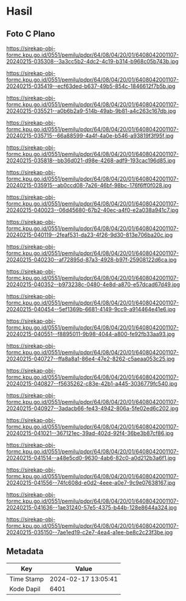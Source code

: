 # Hasil

## Foto C Plano

https://sirekap-obj-formc.kpu.go.id/0551/pemilu/pdpr/64/08/04/20/01/6408042001107-20240215-035308--3a3cc5b2-4dc2-4c19-b314-b968c05b743b.jpg

https://sirekap-obj-formc.kpu.go.id/0551/pemilu/pdpr/64/08/04/20/01/6408042001107-20240215-035419--ecf63ded-b637-49b5-854c-1846612f7b5b.jpg

https://sirekap-obj-formc.kpu.go.id/0551/pemilu/pdpr/64/08/04/20/01/6408042001107-20240215-035521--a0b6b2a9-514b-49ab-9b81-a4c263c167db.jpg

https://sirekap-obj-formc.kpu.go.id/0551/pemilu/pdpr/64/08/04/20/01/6408042001107-20240215-035715--66a88599-4a4f-4a0e-b546-a93819f3f95f.jpg

https://sirekap-obj-formc.kpu.go.id/0551/pemilu/pdpr/64/08/04/20/01/6408042001107-20240215-035818--bb36d021-d98e-4268-adf9-193cac196d85.jpg

https://sirekap-obj-formc.kpu.go.id/0551/pemilu/pdpr/64/08/04/20/01/6408042001107-20240215-035915--ab0ccd08-7a26-46bf-98bc-176f6ff0f028.jpg

https://sirekap-obj-formc.kpu.go.id/0551/pemilu/pdpr/64/08/04/20/01/6408042001107-20240215-040023--06d45680-67b2-40ec-a4f0-e2a038a941c7.jpg

https://sirekap-obj-formc.kpu.go.id/0551/pemilu/pdpr/64/08/04/20/01/6408042001107-20240215-040119--2feaf531-da23-4f26-9d30-813e706ba20c.jpg

https://sirekap-obj-formc.kpu.go.id/0551/pemilu/pdpr/64/08/04/20/01/6408042001107-20240215-040230--af72895d-87a3-4928-b97f-25908122d6ca.jpg

https://sirekap-obj-formc.kpu.go.id/0551/pemilu/pdpr/64/08/04/20/01/6408042001107-20240215-040352--b973238c-0480-4e8d-a870-e57dcad67d49.jpg

https://sirekap-obj-formc.kpu.go.id/0551/pemilu/pdpr/64/08/04/20/01/6408042001107-20240215-040454--5ef1369b-6681-4149-9cc9-a914464e41e6.jpg

https://sirekap-obj-formc.kpu.go.id/0551/pemilu/pdpr/64/08/04/20/01/6408042001107-20240215-040551--f8895011-9b98-4044-a800-fe92fb33aa93.jpg

https://sirekap-obj-formc.kpu.go.id/0551/pemilu/pdpr/64/08/04/20/01/6408042001107-20240215-040727--ffa8a8a1-86e4-47e2-8262-c5aeaa053c25.jpg

https://sirekap-obj-formc.kpu.go.id/0551/pemilu/pdpr/64/08/04/20/01/6408042001107-20240215-040827--f5635262-c83e-42b1-a445-3036779fc540.jpg

https://sirekap-obj-formc.kpu.go.id/0551/pemilu/pdpr/64/08/04/20/01/6408042001107-20240215-040927--3adacb66-fe43-4942-806a-5fe02ed6c202.jpg

https://sirekap-obj-formc.kpu.go.id/0551/pemilu/pdpr/64/08/04/20/01/6408042001107-20240215-041021--367121ec-39ad-402d-92f4-36be3b87cf86.jpg

https://sirekap-obj-formc.kpu.go.id/0551/pemilu/pdpr/64/08/04/20/01/6408042001107-20240215-041514--a48e5cd0-9630-4ab6-82c0-a0d212b3a6f1.jpg

https://sirekap-obj-formc.kpu.go.id/0551/pemilu/pdpr/64/08/04/20/01/6408042001107-20240215-041556--74fc608d-e0d2-4eee-a0e7-9c9e07638167.jpg

https://sirekap-obj-formc.kpu.go.id/0551/pemilu/pdpr/64/08/04/20/01/6408042001107-20240215-041636--1ae31240-57e5-4375-b44b-128e8644a324.jpg

https://sirekap-obj-formc.kpu.go.id/0551/pemilu/pdpr/64/08/04/20/01/6408042001107-20240215-035150--7ae1ed19-c2e7-4ea4-a1ee-be8c2c23f3be.jpg


## Metadata

| Key        | Value               |
| ---------- | ------------------- |
| Time Stamp | 2024-02-17 13:05:41 |
| Kode Dapil | 6401                |




